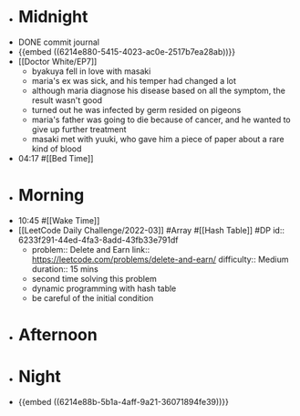 - # Midnight
- DONE commit journal
- {{embed ((6214e880-5415-4023-ac0e-2517b7ea28ab))}}
- [[Doctor White/EP7]]
	- byakuya fell in love with masaki
	- maria's ex was sick, and his temper had changed a lot
	- although maria diagnose his disease based on all the symptom, the result wasn't good
	- turned out he was infected by germ resided on pigeons
	- maria's father was going to die because of cancer, and he wanted to give up further treatment
	- masaki met with yuuki, who gave him a piece of paper about a rare kind of blood
- 04:17 #[[Bed Time]]
- # Morning
- 10:45 #[[Wake Time]]
- [[LeetCode Daily Challenge/2022-03]] #Array #[[Hash Table]] #DP
  id:: 6233f291-44ed-4fa3-8add-43fb33e791df
	- problem:: Delete and Earn
	  link:: https://leetcode.com/problems/delete-and-earn/
	  difficulty:: Medium
	  duration:: 15 mins
	- second time solving this problem
	- dynamic programming with hash table
	- be careful of the initial condition
- # Afternoon
- # Night
- {{embed ((6214e88b-5b1a-4aff-9a21-36071894fe39))}}